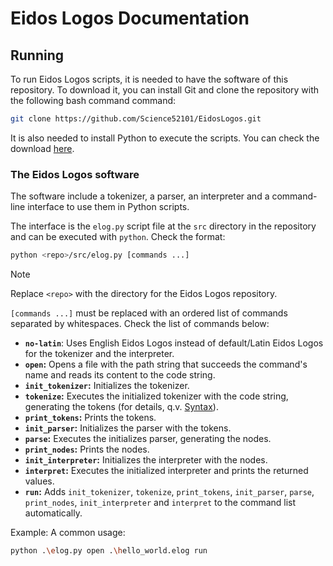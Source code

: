 # Eidos Logos Documentation
## Running

To run Eidos Logos scripts, it is needed to have the software of this repository.
To download it, you can install Git and clone the repository with the following bash command command:

``` bash
git clone https://github.com/Science52101/EidosLogos.git
```

It is also needed to install Python to execute the scripts.
You can check the download [here](https://www.python.org/downloads/).

### The Eidos Logos software

The software include a tokenizer, a parser, an interpreter and a command-line interface to use them in Python scripts.

The interface is the `elog.py` script file at the `src` directory in the repository and can be executed with `python`.
Check the format:

```bash
python <repo>/src/elog.py [commands ...]
```
> [!NOTE]
> Replace `<repo>` with the directory for the Eidos Logos repository.

`[commands ...]` must be replaced with an ordered list of commands separated by whitespaces.
Check the list of commands below:

- **`no-latin`**: Uses English Eidos Logos instead of default/Latin Eidos Logos for the tokenizer and the interpreter.
- **`open`:** Opens a file with the path string that succeeds the command's name and reads its content to the code string.
- **`init_tokenizer`:** Initializes the tokenizer.
- **`tokenize`:** Executes the initialized tokenizer with the code string, generating the tokens (for details, q.v. [Syntax](./syntax.md)).
- **`print_tokens`:** Prints the tokens.
- **`init_parser`:** Initializes the parser with the tokens.
- **`parse`:** Executes the initializes parser, generating the nodes.
- **`print_nodes`:** Prints the nodes.
- **`init_interpreter`:** Initializes the interpreter with the nodes.
- **`interpret`:** Executes the initialized interpreter and prints the returned values.
- **`run`:** Adds `init_tokenizer`, `tokenize`, `print_tokens`, `init_parser`, `parse`, `print_nodes`, `init_interpreter` and `interpret` to the command list automatically.

Example: A common usage:
```bash
python .\elog.py open .\hello_world.elog run
```
